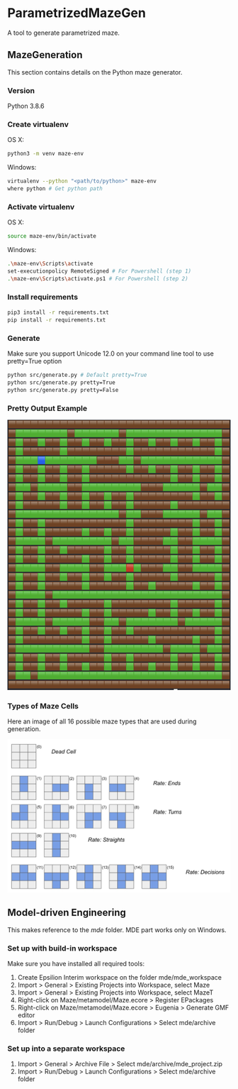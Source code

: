 # ParametrizedMazeGen

A tool to generate parametrized maze.

## MazeGeneration

This section contains details on the Python maze generator.

### Version

Python 3.8.6

### Create virtualenv

OS X:

```bash
python3 -m venv maze-env
```

Windows:

```bash
virtualenv --python "<path/to/python>" maze-env
where python # Get python path
```

### Activate virtualenv

OS X:

```bash
source maze-env/bin/activate
```

Windows:

```bash
.\maze-env\Scripts\activate
set-executionpolicy RemoteSigned # For Powershell (step 1)
.\maze-env\Scripts\activate.ps1 # For Powershell (step 2)
```

### Install requirements

```bash
pip3 install -r requirements.txt
pip install -r requirements.txt
```

### Generate

Make sure you support Unicode 12.0 on your command line tool to use pretty=True option

```bash
python src/generate.py # Default pretty=True
python src/generate.py pretty=True
python src/generate.py pretty=False
```

### Pretty Output Example

![alt text](documentation/pretty_output.png "Output")

### Types of Maze Cells

Here an image of all 16 possible maze types that are used during generation.

![alt text](documentation/maze_cells_frontgit.jpg "Maze cell types")

## Model-driven Engineering

This makes reference to the _mde_ folder. MDE part works only on Windows.

### Set up with build-in workspace

Make sure you have installed all required tools:

1. Create Epsilion Interim workspace on the folder mde/mde_workspace
2. Import > General > Existing Projects into Workspace, select Maze
3. Import > General > Existing Projects into Workspace, select MazeT
4. Right-click on Maze/metamodel/Maze.ecore > Register EPackages
5. Right-click on Maze/metamodel/Maze.ecore > Eugenia > Generate GMF editor
6. Import > Run/Debug > Launch Configurations > Select mde/archive folder

### Set up into a separate workspace

1. Import > General > Archive File > Select mde/archive/mde_project.zip
2. Import > Run/Debug > Launch Configurations > Select mde/archive folder
